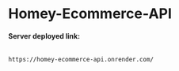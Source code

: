 # Homey-Ecommerce-API

#### Server deployed link:

```

https://homey-ecommerce-api.onrender.com/

```
